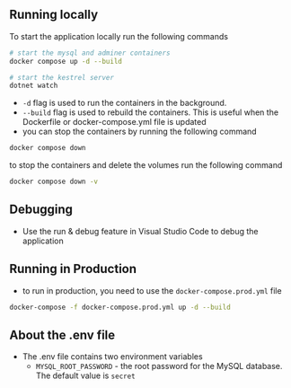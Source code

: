## Running locally
To start the application locally run the following commands

```bash
# start the mysql and adminer containers
docker compose up -d --build

# start the kestrel server
dotnet watch
```

- `-d` flag is used to run the containers in the background.
- `--build` flag is used to rebuild the containers. This is useful when the Dockerfile or docker-compose.yml file is updated
- you can stop the containers by running the following command

```bash
docker compose down
```

to stop the containers and delete the volumes run the following command

```bash
docker compose down -v
```
## Debugging
- Use the run & debug feature in Visual Studio Code to debug the application

## Running in Production
- to run in production, you need to use the `docker-compose.prod.yml` file

```bash
docker-compose -f docker-compose.prod.yml up -d --build
```

## About the .env file
- The .env file contains two environment variables
  - `MYSQL_ROOT_PASSWORD` - the root password for the MySQL database. The default value is `secret`